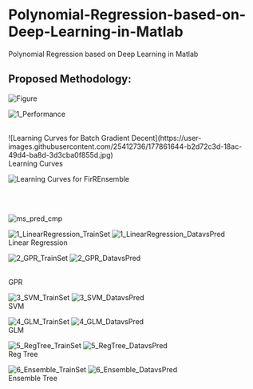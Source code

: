 # Polynomial-Regression-based-on-Deep-Learning-in-Matlab
Polynomial Regression based on Deep Learning in Matlab

## Proposed Methodology:
![Figure](https://user-images.githubusercontent.com/25412736/177861631-7b5a10ec-22b0-4a3d-ad92-26083c41fabb.jpg)

![1_Performance](https://user-images.githubusercontent.com/25412736/177862354-d9449311-2a09-4edb-8819-3ce12b22a0f7.png)


<br>
![Learning Curves for Batch Gradient Decent](https://user-images.githubusercontent.com/25412736/177861644-b2d72c3d-18ac-49d4-ba8d-3d3cba0f855d.jpg)
<br> Learning Curves <br>

![Learning Curves for FirREnsemble](https://user-images.githubusercontent.com/25412736/177861672-56666e6e-6436-42ba-8e14-76677953f3d3.jpg)

<br> <br>

![ms_pred_cmp](https://user-images.githubusercontent.com/25412736/177861729-43f163fb-feec-41cb-97db-60cc8fa87700.jpg)
  
  
![1_LinearRegression_TrainSet](https://user-images.githubusercontent.com/25412736/177861786-13ab0fcc-faee-4cbe-b72c-cca9b07ee7cb.jpg)
![1_LinearRegression_DatavsPred](https://user-images.githubusercontent.com/25412736/177862020-028799a1-760b-436c-a198-09727e2bb982.jpg)
<br> Linear Regression<br>

![2_GPR_TrainSet](https://user-images.githubusercontent.com/25412736/177861846-217d2ef4-54be-45b6-8c91-13b619531ff1.jpg)
![2_GPR_DatavsPred](https://user-images.githubusercontent.com/25412736/177862035-36ce40cb-9c15-4afe-bfc7-8dd4c3fee1af.jpg)

<br> GPR <br>

![3_SVM_TrainSet](https://user-images.githubusercontent.com/25412736/177861890-1a1519b0-5191-4d08-bade-ab2913e2741e.jpg)
![3_SVM_DatavsPred](https://user-images.githubusercontent.com/25412736/177862050-5c1ef335-8270-4971-a607-d65f60a14a96.jpg)
<br> SVM <br>

![4_GLM_TrainSet](https://user-images.githubusercontent.com/25412736/177861915-dc59fdb0-236e-456d-b626-9f6c2654445c.jpg)
![4_GLM_DatavsPred](https://user-images.githubusercontent.com/25412736/177862112-a4b0484c-7218-4f7d-8393-6786b81e8eb8.jpg)
<br> GLM <br>

![5_RegTree_TrainSet](https://user-images.githubusercontent.com/25412736/177861937-8444a735-e610-4936-a496-528d7367eb05.jpg)
![5_RegTree_DatavsPred](https://user-images.githubusercontent.com/25412736/177862130-51b1f31a-1785-424a-a17b-c4cb53199c04.jpg)
<br> Reg Tree <br>

![6_Ensemble_TrainSet](https://user-images.githubusercontent.com/25412736/177861970-9275cb34-9a72-4185-98e3-8ad2643c4e10.jpg)
![6_Ensemble_DatavsPred](https://user-images.githubusercontent.com/25412736/177862151-dd5fb10c-7cae-4f12-b979-161e3db042a8.jpg)
<br> Ensemble Tree <br>

